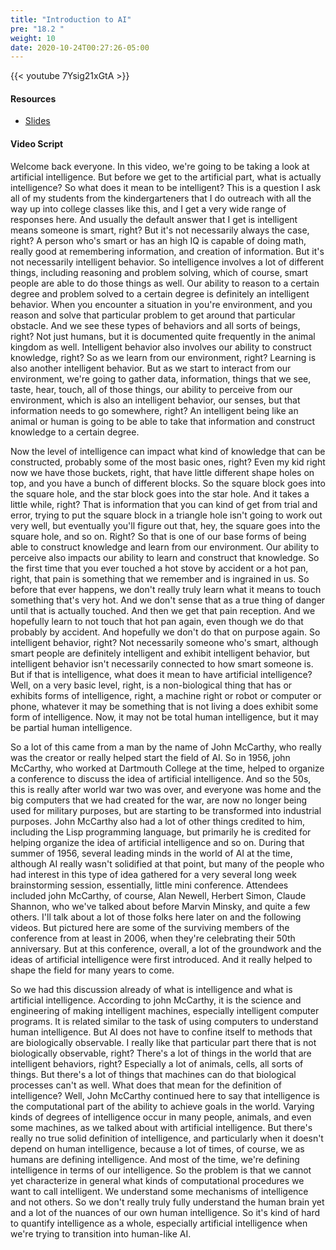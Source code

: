 ```yaml
---
title: "Introduction to AI"
pre: "18.2 "
weight: 10
date: 2020-10-24T00:27:26-05:00
---
```


{{< youtube 7Ysig21xGtA >}}


#### Resources
* [Slides](slides/ArtificialIntelligence.pdf)

#### Video Script

Welcome back everyone. In this video, we're going to be taking a look at artificial intelligence. But before we get to the artificial part, what is actually intelligence? So what does it mean to be intelligent? This is a question I ask all of my students from the kindergarteners that I do outreach with all the way up into college classes like this, and I get a very wide range of responses here. And usually the default answer that I get is intelligent means someone is smart, right? But it's not necessarily always the case, right? A person who's smart or has an high IQ is capable of doing math, really good at remembering information, and creation of information. But it's not necessarily intelligent behavior. So intelligence involves a lot of different things, including reasoning and problem solving, which of course, smart people are able to do those things as well. Our ability to reason to a certain degree and problem solved to a certain degree is definitely an intelligent behavior. When you encounter a situation in you're environment, and you reason and solve that particular problem to get around that particular obstacle. And we see these types of behaviors and all sorts of beings, right? Not just humans, but it is documented quite frequently in the animal kingdom as well. Intelligent behavior also involves our ability to construct knowledge, right? So as we learn from our environment, right? Learning is also another intelligent behavior. But as we start to interact from our environment, we're going to gather data, information, things that we see, taste, hear, touch, all of those things, our ability to perceive from our environment, which is also an intelligent behavior, our senses, but that information needs to go somewhere, right? An intelligent being like an animal or human is going to be able to take that information and construct knowledge to a certain degree. 

Now the level of intelligence can impact what kind of knowledge that can be constructed, probably some of the most basic ones, right? Even my kid right now we have those buckets, right, that have little different shape holes on top, and you have a bunch of different blocks. So the square block goes into the square hole, and the star block goes into the star hole. And it takes a little while, right? That is information that you can kind of get from trial and error, trying to put the square block in a triangle hole isn't going to work out very well, but eventually you'll figure out that, hey, the square goes into the square hole, and so on. Right? So that is one of our base forms of being able to construct knowledge and learn from our environment. Our ability to perceive also impacts our ability to learn and construct that knowledge. So the first time that you ever touched a hot stove by accident or a hot pan, right, that pain is something that we remember and is ingrained in us. So before that ever happens, we don't really truly learn what it means to touch something that's very hot. And we don't sense that as a true thing of danger until that is actually touched. And then we get that pain reception. And we hopefully learn to not touch that hot pan again, even though we do that probably by accident. And hopefully we don't do that on purpose again. So intelligent behavior, right? Not necessarily someone who's smart, although smart people are definitely intelligent and exhibit intelligent behavior, but intelligent behavior isn't necessarily connected to how smart someone is. But if that is intelligence, what does it mean to have artificial intelligence? Well, on a very basic level, right, is a non-biological thing that has or exhibits forms of intelligence, right, a machine right or robot or computer or phone, whatever it may be something that is not living a does exhibit some form of intelligence. Now, it may not be total human intelligence, but it may be partial human intelligence. 

So a lot of this came from a man by the name of John McCarthy, who really was the creator or really helped start the field of AI. So in 1956, john McCarthy, who worked at Dartmouth College at the time, helped to organize a conference to discuss the idea of artificial intelligence. And so the 50s, this is really after world war two was over, and everyone was home and the big computers that we had created for the war, are now no longer being used for military purposes, but are starting to be transformed into industrial purposes. John McCarthy also had a lot of other things credited to him, including the Lisp programming language, but primarily he is credited for helping organize the idea of artificial intelligence and so on. During that summer of 1956, several leading minds in the world of AI at the time, although AI really wasn't solidified at that point, but many of the people who had interest in this type of idea gathered for a very several long week brainstorming session, essentially, little mini conference. Attendees included john McCarthy, of course, Alan Newell, Herbert Simon, Claude Shannon, who we've talked about before Marvin Minsky, and quite a few others. I'll talk about a lot of those folks here later on and the following videos. But pictured here are some of the surviving members of the conference from at least in 2006, when they're celebrating their 50th anniversary. But at this conference, overall, a lot of the groundwork and the ideas of artificial intelligence were first introduced. And it really helped to shape the field for many years to come. 

So we had this discussion already of what is intelligence and what is artificial intelligence. According to john McCarthy, it is the science and engineering of making intelligent machines, especially intelligent computer programs. It is related similar to the task of using computers to understand human intelligence. But AI does not have to confine itself to methods that are biologically observable. I really like that particular part there that is not biologically observable, right? There's a lot of things in the world that are intelligent behaviors, right? Especially a lot of animals, cells, all sorts of things. But there's a lot of things that machines can do that biological processes can't as well. What does that mean for the definition of intelligence? Well, John McCarthy continued here to say that intelligence is the computational part of the ability to achieve goals in the world. Varying kinds of degrees of intelligence occur in many people, animals, and even some machines, as we talked about with artificial intelligence. But there's really no true solid definition of intelligence, and particularly when it doesn't depend on human intelligence, because a lot of times, of course, we as humans are defining intelligence. And most of the time, we're defining intelligence in terms of our intelligence. So the problem is that we cannot yet characterize in general what kinds of computational procedures we want to call intelligent. We understand some mechanisms of intelligence and not others. So we don't really truly fully understand the human brain yet and a lot of the nuances of our own human intelligence. So it's kind of hard to quantify intelligence as a whole, especially artificial intelligence when we're trying to transition into human-like AI. 